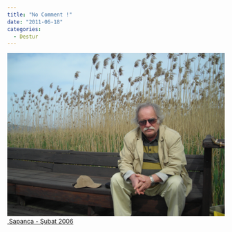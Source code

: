 ```yaml
---
title: "No Comment !"
date: "2011-06-18"
categories: 
  - Destur
---
```


[![dscn1047.JPG](../uploads/2011/06/dscn1047-2.jpg)](../uploads/2011/06/dscn1047-2.jpg "dscn1047.JPG")[,Sapanca - Şubat 2006](../uploads/2011/06/dscn1047-2.jpg "dscn1047.JPG")
